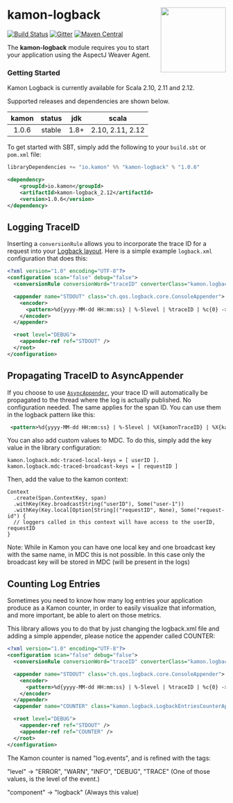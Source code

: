 # kamon-logback <img align="right" src="https://rawgit.com/kamon-io/Kamon/master/kamon-logo.svg" height="150px" style="padding-left: 20px"/> 
[![Build Status](https://travis-ci.org/kamon-io/kamon-logback.svg?branch=master)](https://travis-ci.org/kamon-io/kamon-logback)
[![Gitter](https://badges.gitter.im/Join%20Chat.svg)](https://gitter.im/kamon-io/Kamon?utm_source=badge&utm_medium=badge&utm_campaign=pr-badge&utm_content=badge)
[![Maven Central](https://maven-badges.herokuapp.com/maven-central/io.kamon/kamon-logback_2.12/badge.svg)](https://maven-badges.herokuapp.com/maven-central/io.kamon/kamon-logback_2.12)


The <b>kamon-logback</b> module requires you to start your application using the AspectJ Weaver Agent.


### Getting Started

Kamon Logback is currently available for Scala 2.10, 2.11 and 2.12.

Supported releases and dependencies are shown below.

| kamon  | status | jdk  | scala            
|:------:|:------:|:----:|------------------
|  1.0.6 | stable | 1.8+ | 2.10, 2.11, 2.12

To get started with SBT, simply add the following to your `build.sbt` or `pom.xml`
file:

```scala
libraryDependencies += "io.kamon" %% "kamon-logback" % "1.0.6"
```

```xml
<dependency>
    <groupId>io.kamon</groupId>
    <artifactId>kamon-logback_2.12</artifactId>
    <version>1.0.6</version>
</dependency>
```

Logging TraceID
---------------

Inserting a `conversionRule` allows you to incorporate the trace ID for a request into your [Logback layout](https://logback.qos.ch/manual/layouts.html). Here is a simple example `logback.xml` configuration that does this:

```xml
<?xml version="1.0" encoding="UTF-8"?>
<configuration scan="false" debug="false">
  <conversionRule conversionWord="traceID" converterClass="kamon.logback.LogbackTraceIDConverter" />

  <appender name="STDOUT" class="ch.qos.logback.core.ConsoleAppender">
    <encoder>
      <pattern>%d{yyyy-MM-dd HH:mm:ss} | %-5level | %traceID | %c{0} -> %m%n</pattern>
    </encoder>
  </appender>

  <root level="DEBUG">
    <appender-ref ref="STDOUT" />
  </root>
</configuration>
```

Propagating TraceID to AsyncAppender
------------------------------------

If you choose to use [`AsyncAppender`](https://logback.qos.ch/manual/appenders.html#AsyncAppender), your trace ID will automatically be propagated to the thread where the log is actually published. No configuration needed. The same applies for the span ID. You can use them in the logback pattern like this:
```xml
 <pattern>%d{yyyy-MM-dd HH:mm:ss} | %-5level | %X{kamonTraceID} | %X{kamonSpanID} | %c{0} -> %m%n</pattern>
```

You can also add custom values to MDC. To do this, simply add the key value in the library configuration: 
```
kamon.logback.mdc-traced-local-keys = [ userID ].
kamon.logback.mdc-traced-broadcast-keys = [ requestID ]
``` 

Then, add the value to the kamon context:
```
Context
  .create(Span.ContextKey, span)
  .withKey(Key.broadcastString("userID"), Some("user-1"))
  .withKey(Key.local[Option[String]("requestID", None), Some("request-id") {
  // loggers called in this context will have access to the userID, requestID
}
```

Note: While in Kamon you can have one local key and one broadcast key with the same name, in MDC this is not possible. In this case only the broadcast key will be stored in MDC (will be present in the logs) 

Counting Log Entries
--------------------

Sometimes you need to know how many log entries your application produce as a Kamon counter, in order to easily visualize that information, and more important, be able to alert on those metrics.

This library allows you to do that by just changing the logback.xml file and adding a simple appender, please notice the appender called COUNTER:


```xml
<?xml version="1.0" encoding="UTF-8"?>
<configuration scan="false" debug="false">
  <conversionRule conversionWord="traceID" converterClass="kamon.logback.LogbackTraceIDConverter" />

  <appender name="STDOUT" class="ch.qos.logback.core.ConsoleAppender">
    <encoder>
      <pattern>%d{yyyy-MM-dd HH:mm:ss} | %-5level | %traceID | %c{0} -> %m%n</pattern>
    </encoder>
  </appender>
  <appender name="COUNTER" class="kamon.logback.LogbackEntriesCounterAppender"/>

  <root level="DEBUG">
    <appender-ref ref="STDOUT" />
    <appender-ref ref="COUNTER" />
  </root>
</configuration>
```

The Kamon counter is named "log.events", and is refined with the tags: 

"level" → "ERROR", "WARN", "INFO", "DEBUG", "TRACE" (One of those values, is the level of the event.)

"component" → "logback" (Always this value)
